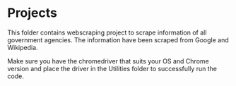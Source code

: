 # Projects
This folder contains webscraping project to scrape information of all government agencies.
The information have been scraped from Google and Wikipedia.

Make sure you have the chromedriver that suits your OS and Chrome version and place the driver in the Utilities folder to successfully run the code.

